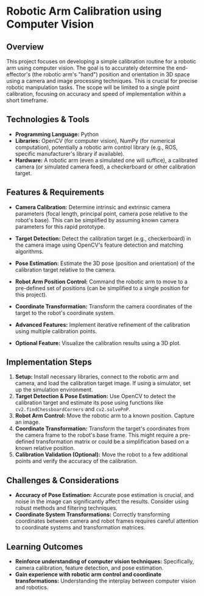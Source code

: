 # Robotic Arm Calibration using Computer Vision

## Overview

This project focuses on developing a simple calibration routine for a robotic arm using computer vision.  The goal is to accurately determine the end-effector's (the robotic arm's "hand") position and orientation in 3D space using a camera and image processing techniques.  This is crucial for precise robotic manipulation tasks.  The scope will be limited to a single point calibration, focusing on accuracy and speed of implementation within a short timeframe.

## Technologies & Tools

* **Programming Language:** Python
* **Libraries:** OpenCV (for computer vision), NumPy (for numerical computation), potentially a robotic arm control library (e.g., ROS, specific manufacturer's library if available).
* **Hardware:**  A robotic arm (even a simulated one will suffice), a calibrated camera (or simulated camera feed), a checkerboard or other calibration target.


## Features & Requirements

- **Camera Calibration:**  Determine intrinsic and extrinsic camera parameters (focal length, principal point, camera pose relative to the robot's base). This can be simplified by assuming known camera parameters for this rapid prototype.
- **Target Detection:** Detect the calibration target (e.g., checkerboard) in the camera image using OpenCV's feature detection and matching algorithms.
- **Pose Estimation:** Estimate the 3D pose (position and orientation) of the calibration target relative to the camera.
- **Robot Arm Position Control:**  Command the robotic arm to move to a pre-defined set of positions (can be simplified to a single position for this project).
- **Coordinate Transformation:** Transform the camera coordinates of the target to the robot's coordinate system.

- **Advanced Features:**  Implement iterative refinement of the calibration using multiple calibration points.
- **Optional Feature:**  Visualize the calibration results using a 3D plot.


## Implementation Steps

1. **Setup:** Install necessary libraries, connect to the robotic arm and camera, and load the calibration target image.  If using a simulator, set up the simulation environment.
2. **Target Detection & Pose Estimation:** Use OpenCV to detect the calibration target and estimate its pose using functions like `cv2.findChessboardCorners` and `cv2.solvePnP`.
3. **Robot Arm Control:**  Move the robotic arm to a known position. Capture an image.
4. **Coordinate Transformation:**  Transform the target's coordinates from the camera frame to the robot's base frame.  This might require a pre-defined transformation matrix or could be a simplification based on a known relative position.
5. **Calibration Validation (Optional):** Move the robot to a few additional points and verify the accuracy of the calibration.


## Challenges & Considerations

- **Accuracy of Pose Estimation:**  Accurate pose estimation is crucial, and noise in the image can significantly affect the results. Consider using robust methods and filtering techniques.
- **Coordinate System Transformations:**  Correctly transforming coordinates between camera and robot frames requires careful attention to coordinate systems and transformation matrices.


## Learning Outcomes

- **Reinforce understanding of computer vision techniques:**  Specifically, camera calibration, feature detection, and pose estimation.
- **Gain experience with robotic arm control and coordinate transformations:**  Understanding the interplay between computer vision and robotics.

